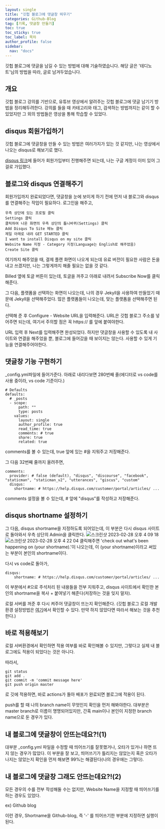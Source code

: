 ```yaml
---
layout: single
title: "깃헙 블로그에 댓글창 띄우기"
categories: Github-Blog
tag: [기록, 댓글창 만들기]
toc: true
toc_sticky: true
toc_label: 목차
author_profile: false
sidebar:
  nav: "docs"
---
```


깃헙 블로그에 댓글을 남길 수 있는 방법에 대해 기술하였습니다.
해당 글은 '테디노트'님의 방법을 따라, 글로 남겨두었습니다.

## 개요

깃헙 블로그 강의를 기반으로, 유튜브 영상에서 알려주는 깃헙 블로그에 댓글 남기기 방법을 정리해두려한다.
강의를 들을 때 카테고리와 태그, 검색하는 방법까지는 같이 할 수 있었지만 그 외의 방법들은 영상을 통해 학습할 수 있었다.

## disqus 회원가입하기

깃헙 블로그에 댓글창을 만들 수 있는 방법은 여러가지가 있는 것 같지만, 나는 영상에서 나오는 disqus로 해보기로 했다.

[disqus 링크](https://disqus.com/)에 들어가 회원가입부터 진행해주면 되는데, 나는 구글 계정이 이미 있어 그걸로 가입했다.

## 블로그와 disqus 연결해주기

회원가입까지 완료되었다면, 댓글창을 눈에 보이게 하기 전에 먼저 내 블로그와 disqus를 연결해주는 작업이 필요하다.
로그인을 해주고,

```
우측 상단에 있는 프로필 클릭
Settings 클릭
클릭하여 나온 화면의 우측 상단의 톱니바퀴(Settings) 클릭
Add Disqus To Site 메뉴 클릭
제일 아래로 내려 GET STARTED 클릭
I want to install Disqus on my site 클릭
Website Name 지정 - Category 지정(Language는 English로 해주었음)
Create Site 클릭
```

여기까지 해주었을 때, 결제 플랜 화면이 나오게 되는데 유료 버전이 필요한 사람은 돈을 내고 쓰겠지만, 나는 그렇게까지 해줄 필요는 없을 것 같다.

Billed 옆에 토글 버튼이 있는데, 토글을 꺼주고 아래로 내려서 Subscribe Now를 클릭해준다.

그 다음, 플랫폼을 선택하는 화면이 나오는데, 나의 경우 Jekyll을 사용하여 만들었기 때문에 Jekyll을 선택해주었다. 많은 플랫폼들이 나오는데, 맞는 플랫폼을 선택해주면 된다.

선택해 준 후 Configure - Website URL을 입력해준다. URL은 깃헙 블로그 주소를 넣어주면 되는데, 여기서 주의할 점은 꼭 https:// 를 앞에 붙여야한다.

URL 입력 후 Next를 입력해주면 완성되었다. 하지만 댓글창을 사용할 수 있도록 내 사이트와 연결을 해주었을 뿐, 블로그에 들어갔을 때 보이지는 않는다. 사용할 수 있게 기능을 연결해주어야한다.

## 댓글창 기능 구현하기

\_config.yml파일에 들어가준다.
아래로 내리다보면 280번째 줄(에디터로 vs code를 사용 중이라, vs code 기준이다.)

```
# Defaults
defaults:
  # _posts
  - scope:
      path: ""
      type: posts
    values:
      layout: single
      author_profile: true
      read_time: true
      comments: # true
      share: true
      related: true
```

comments를 볼 수 있는데, true 앞에 있는 #을 지워주고 저장해준다.

그 다음 32번째 줄까지 올려주면,

```
comments:
  provider: # false (default), "disqus", "discourse", "facebook", "staticman", "staticman_v2", "utterances", "giscus", "custom"
  disqus:
    shortname: # https://help.disqus.com/customer/portal/articles/ ...
```

comments 설정을 볼 수 있는데, # 앞에 "disqus"를 작성하고 저장해준다.

## disqus shortname 설정하기

그 다음, disqus shortname을 지정하도록 되어있는데, 이 부분은 다시 disqus 사이트로 돌아와서 우측 상단의 Admin을 클릭한다.
![스크린샷 2023-02-28 오후 4 09 18](https://user-images.githubusercontent.com/91467260/221782175-e43317e0-bc38-4f3d-a88e-86b5aff3e59e.png)
![스크린샷 2023-02-28 오후 4 22 04](https://user-images.githubusercontent.com/91467260/221782864-04b860a7-94d6-4eb0-9ca3-10005144e7b1.png)
클릭해주면 'check out what's been happening on (your shortname).'이 나오는데, 이 (your shortname)이라고 써있는 부분이 본인의 shortname이다.

다시 vs code로 돌아가,

```
disqus:
    shortname: # https://help.disqus.com/customer/portal/articles/ ...
```

이 부분에서 #으로 주석처리 된 내용들을 전부 지워주고, disqus 사이트에서 확인한 본인의 shortname을 복사 + 붙여넣기 해준다(저장하는 것을 잊지 말자).

로컬 서버를 꺼준 후 다시 켜주어 댓글창이 뜨는지 확인해준다.
(깃헙 블로그 로컬 개발환경 설정방법은 [여기](https://hsly22xk.github.io/error/handling/logs/localenv-github-blog/)에서 확인할 수 있다. 만약 하지 않았다면 따라서 해보는 것을 추천한다.)

## 바로 적용해보기

로컬 서버환경에서 확인하면 적용 여부를 바로 확인해볼 수 있지만, 그렇다고 실제 내 블로그에도 적용이 되었다는 것은 아니다.

따라서,

```
git status
git add .
git commit -m 'commit message here'
git push origin master
```

로 깃에 적용하면, 바로 actions가 돌아 배포가 완료되면 블로그에 적용이 된다.

push를 할 때 나의 branch name이 무엇인지 확인을 먼저 해봐야한다. 대부분은 master branch로 이름이 명명되어있지만, 간혹 main이나 본인이 지정한 branch name으로 둔 경우가 있다.

## 내 블로그에 댓글창이 안뜨는데요?!(1)

대부분 \_config.yml 파일을 수정할 때 띄어쓰기를 잘못했거나, 오타가 있거나 하면 뜨지 않는 경우가 많았다.
이 부분을 잘 보고, 띄어쓰기가 틀리지는 않았는지 혹은 오타가 나지는 않았는지 확인을 먼저 해보면 99%는 해결된다(나의 경우에는 그렇다).

## 내 블로그에 댓글창 그래도 안뜨는데요?!(2)

모든 경우의 수를 전부 작성해둘 수는 없지만, Website Name을 지정할 때 띄어쓰기를 하는 경우도 있었다.

ex) Github blog

이런 경우, Shortname을 Github-blog, 즉 '-' 를 띄어쓰기한 부분에 지정하면 실행이 된다.
